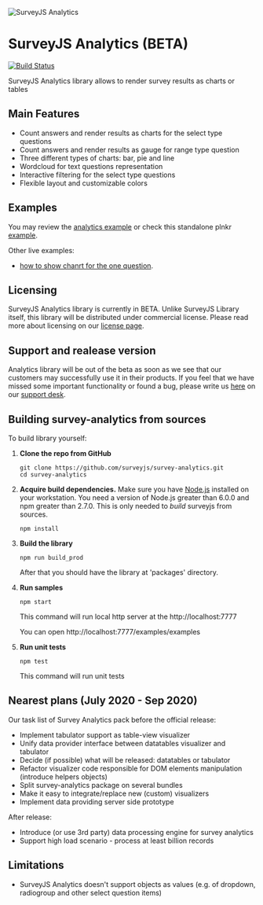 ![SurveyJS Analytics](https://surveyjstest.azurewebsites.net/Content/Images/design/analytics/Monitor.png)

# SurveyJS Analytics (BETA)

[![Build Status](https://dev.azure.com/SurveyJS/survey-analytics/_apis/build/status/survey-analytics-release?branchName=master)](https://dev.azure.com/SurveyJS/survey-analytics/_build/latest?definitionId=17&branchName=master)

SurveyJS Analytics library allows to render survey results as charts or tables

## Main Features
- Count answers and render results as charts for the select type questions
- Count answers and render results as gauge for range type question
- Three different types of charts: bar, pie and line
- Wordcloud for text questions representation
- Interactive filtering for the select type questions
- Flexible layout and customizable colors

## Examples

You may review the [analytics example](https://surveyjstest.azurewebsites.net/Examples/Library/?id=analytics-nps) or check this standalone plnkr [example](https://plnkr.co/edit/bCk64wdvOLShXkPyvGfk?p=preview).

Other live examples:
- [how to show chanrt for the one question](https://next.plnkr.co/edit/3yIIFnbcn8RMJQHY?preview).

## Licensing

SurveyJS Analytics library is currently in BETA. Unlike SurveyJS Library itself, this library will be distributed under commercial license. Please read more about licensing on our [license page](https://surveyjstest.azurewebsites.net/Licenses#Analytics).

## Support and realease version

Analytics library will be out of the beta as soon as we see that our customers may successfully use it in their products. If you feel that we have missed some important functionality or found a bug, please write us [here](https://github.com/surveyjs/survey-analytics/issues) on our [support desk](https://surveyjs.answerdesk.io/).

## Building survey-analytics from sources

To build library yourself:

1.  **Clone the repo from GitHub**

    ```
    git clone https://github.com/surveyjs/survey-analytics.git
    cd survey-analytics
    ```

2.  **Acquire build dependencies.** Make sure you have [Node.js](http://nodejs.org/) installed on your workstation. You need a version of Node.js greater than 6.0.0 and npm greater than 2.7.0. This is only needed to _build_ surveyjs from sources.

    ```
    npm install
    ```

3.  **Build the library**

    ```
    npm run build_prod
    ```

    After that you should have the library at 'packages' directory.

4.  **Run samples**

    ```
    npm start
    ```

    This command will run local http server at the http://localhost:7777
    
    You can open http://localhost:7777/examples/examples

5.  **Run unit tests**
    ```
    npm test
    ```
    This command will run unit tests



## Nearest plans (July 2020 - Sep 2020)

Our task list of Survey Analytics pack before the official release:

- Implement tabulator support as table-view visualizer
- Unify data provider interface between datatables visualizer and tabulator
- Decide (if possible) what will be released: datatables or tabulator
- Refactor visualizer code responsible for DOM elements manipulation (introduce helpers objects)
- Split survey-analytics package on several bundles
- Make it easy to integrate/replace new (custom) visualizers
- Implement data providing server side prototype

After release:

- Introduce (or use 3rd party) data processing engine for survey analytics
- Support high load scenario - process at least billion records

## Limitations

- SurveyJS Analytics doesn't support objects as values (e.g. of dropdown, radiogroup and other select question items)
